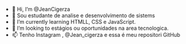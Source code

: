 - 👋 Hi, I’m @JeanCigerza
- 👀   Sou estudante de analise e desenvolvimento de sistems 
- 🌱 I’m currently learning  HTMLL, CSS e JavaScript.
- 💞️ I’m looking to  estágios ou oportunidades na area tecnologica.
- 📫 Tenho Instagram , @Jean_cigerza e essa é meu repositori GitHub

<!---
JeanCigerza/JeanCigerza is a ✨ special ✨ repository because its `README.md` (this file) appears on your GitHub profile.
You can click the Preview link to take a look at your changes.
--->
